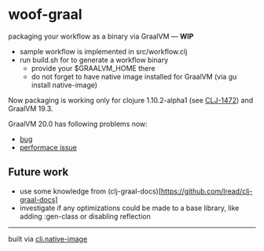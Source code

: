 # woof-graal

packaging your workflow as a binary via GraalVM — **WIP**

* sample workflow is implemented in src/workflow.clj 
* run build.sh for to generate a workflow binary
    * provide your $GRAALVM_HOME there
    * do not forget to have native image installed for GraalVM (via gu install native-image)

Now packaging is working only for clojure 1.10.2-alpha1 (see [CLJ-1472](https://clojure.atlassian.net/browse/CLJ-1472))
and GraalVM 19.3.
 
GraalVM 20.0 has following problems now: 
* [bug](https://github.com/oracle/graal/issues/2177)
* [performace issue](https://github.com/oracle/graal/issues/2136)

## Future work

* use some knowledge from (clj-graal-docs)[https://github.com/lread/clj-graal-docs]
* investigate if any optimizations could be made to a base library, like adding :gen-class or disabling reflection

---------------

built via [clj.native-image](https://github.com/taylorwood/clj.native-image)
